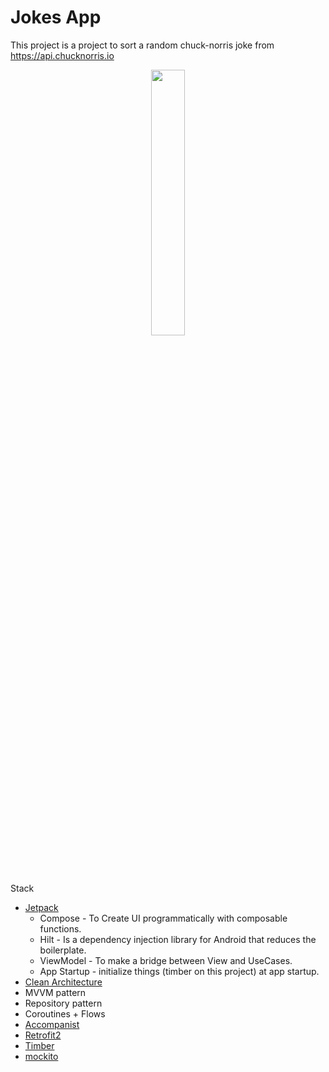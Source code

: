 # Jokes App

  This project is a project to sort a random chuck-norris joke from  https://api.chucknorris.io

<p  align="center">
<img src="joke_app.gif" width="33%"/>
</p

## Stack
- [Jetpack](https://developer.android.com/jetpack)
    - Compose - To Create UI programmatically with composable functions.
    - Hilt - Is a dependency injection library for Android that reduces the boilerplate. 
    - ViewModel - To make a bridge between View and UseCases.
    - App Startup - initialize things (timber on this project) at app startup.
- [Clean Architecture](https://blog.cleancoder.com/uncle-bob/2012/08/13/the-clean-architecture.html)
- MVVM pattern
- Repository pattern
- Coroutines + Flows
- [Accompanist](https://google.github.io/accompanist)
- [Retrofit2](https://github.com/square/retrofit)
- [Timber](https://github.com/JakeWharton/timber)
- [mockito](https://github.com/mockito/mockito)
